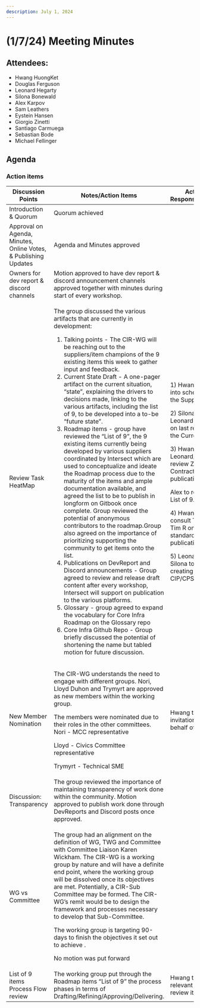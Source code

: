 ```yaml
---
description: July 1, 2024
---
```


# (1/7/24) Meeting Minutes

## Attendees:

* Hwang HuongKet
* Douglas Ferguson
* Leonard Hegarty
* Silona Bonewald
* Alex Karpov
* Sam Leathers
* Eystein Hansen
* Giorgio Zinetti
* Santiago Carmuega
* Sebastian Bode
* Michael Fellinger

## Agenda

### Action items

<table><thead><tr><th width="175">Discussion Points</th><th width="419">Notes/Action Items</th><th>Actions: Responsible/None</th></tr></thead><tbody><tr><td>Introduction &#x26; Quorum</td><td>Quorum achieved</td><td><br></td></tr><tr><td>Approval on Agenda, Minutes, Online Votes, &#x26; Publishing Updates</td><td>Agenda and Minutes approved</td><td><br></td></tr><tr><td>Owners for dev report &#x26; discord channels</td><td>Motion approved to have dev report &#x26; discord announcement channels approved together with minutes during start of every workshop.</td><td><br></td></tr><tr><td>Review Task HeatMap</td><td><p>The group discussed the various artifacts that are currently in development:</p><ol><li>Talking points - The CIR-WG will be reaching out to the suppliers/item champions of the 9 existing items this week to gather input and feedback. </li><li>Current State Draft - A one-pager artifact on the current situation, “state”, explaining the drivers to decisions made, linking to the various artifacts, including the list of 9, to be developed into a to-be “future state”. </li><li>Roadmap items - group have reviewed the “List of 9”, the 9 existing items currently being developed by various suppliers coordinated by Intersect which are used to conceptualize and ideate the Roadmap process due to the maturity of the items and ample documentation available, and agreed the list to be to publish in longform on Gitbook once complete. Group reviewed the potential of anonymous contributors to the roadmap.Group also agreed on the importance of prioritizing supporting the community to get items onto the list.</li><li>Publications on DevReport and Discord announcements - Group agreed to review and release draft content after every workshop, Intersect will support on publication to the various platforms. </li><li>Glossary - group agreed to expand the vocabulary for Core Infra Roadmap on the Glossary repo</li><li>Core Infra Github Repo - Group briefly discussed the potential of shortening the name but tabled motion for future discussion.</li></ol></td><td><p>1) Hwang to look into schedule with the Suppliers</p><p>2) Silona &#x26; Sam &#x26; Leonard to work on last review on the Current State </p><p>3) Hwang/ Leonard/ Sam review ZkP Contract before publication.</p><p>Alex to review the List of 9.</p><p>4) Hwang to consult Tim H &#x26; Tim R on the standard for publication</p><p>5) Leonard/ Sam/ Silona to start with creating draft for CIP/CPS</p></td></tr><tr><td>New Member Nomination</td><td><p>The CIR-WG understands the need to engage with different groups. Nori, Lloyd Duhon and Trymyrt are approved as new members within the working group. </p><p>The members were nominated due to their roles in the other committees.<br>Nori - MCC representative</p><p>Lloyd - Civics Committee representative</p><p>Trymyrt - Technical SME</p></td><td>Hwang to send out invitations on behalf of CIR-WG</td></tr><tr><td>Discussion: Transparency</td><td>The group reviewed the importance of maintaining transparency of work done within the community. Motion approved to publish work done through DevReports and Discord posts once approved.</td><td><br></td></tr><tr><td>WG vs Committee</td><td><p>The group had an alignment on the definition of WG, TWG and Committee with Committee Liaison Karen Wickham. The CIR-WG is a working group by nature and will have a definite end point, where the working group will be dissolved once its objectives are met. Potentially, a CIR-Sub Committee may be formed. The CIR-WG’s remit would be to design the framework and processes necessary to develop that Sub-Committee.</p><p>The working group is targeting 90-days to finish the objectives it set out to achieve .</p><p></p><p>No motion was put forward </p></td><td><br></td></tr><tr><td>List of 9 items Process Flow review</td><td>The working group put through the Roadmap items “List of 9” the process phases in terms of Drafting/Refining/Approving/Delivering.</td><td>Hwang to invite relevant guests to review items</td></tr></tbody></table>

